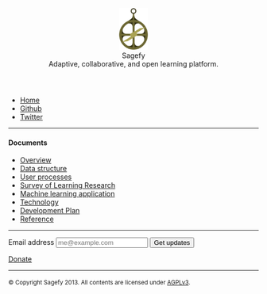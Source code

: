 <header>
    <img src="/docs/static/astrolabe.svg" alt="astrolabe" height="84" class="large" />
    <hgroup>
        <div class="title">Sagefy</div>
        <div class="description">Adaptive, collaborative, and open learning platform.</div>
    </hgroup>
</header>

- [Home](/)
- [Github](http://github.com/heiskr/sagefy)
- [Twitter](http://twitter.com/sagefyorg)

---

#### Documents

- [Overview](/docs/overview.html)
- [Data structure](/docs/data_structure.html)
- [User processes](/docs/user_processes.html)
- [Survey of Learning Research](/docs/survey_of_learning_research.html)
- [Machine learning application](/docs/machine_learning_application.html)
- [Technology](/docs/technology.html)
- [Development Plan](/docs/development_plan.html)
- [Reference](/docs/reference.html)

---

<form action="http://sagefy.us3.list-manage1.com/subscribe/post?u=3fc3d9b161e568d1a8e5f3a86&amp;id=26c1244ee8" method="post" id="mc-embedded-subscribe-form" name="mc-embedded-subscribe-form" class="validate" target="_blank" novalidate>
    <label for="email">
        Email address
    </label>
    <input type="email" name="EMAIL" id="email" placeholder="me@example.com" />
    <button type="submit">
        Get updates
    </button>
</form>

<a href="https://www.paypal.com/cgi-bin/webscr?cmd=_s-xclick&hosted_button_id=PXGYRLUR53MBJ" class="button" target="_blank">Donate</a>

---

<small>&copy; Copyright Sagefy 2013. All contents are licensed under [AGPLv3](https://raw.github.com/heiskr/sagefy/master/license.txt).</small>


